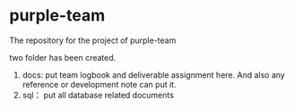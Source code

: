 # purple-team
The repository for the project of purple-team

two folder has been created.
1. docs: put team logbook and deliverable assignment here. And also any reference or development note can put it.
2. sql： put all database related documents